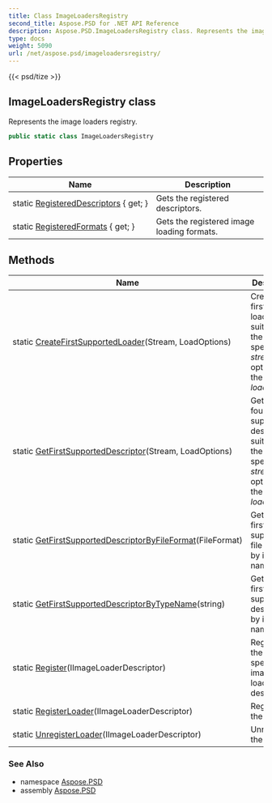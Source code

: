 ```yaml
---
title: Class ImageLoadersRegistry
second_title: Aspose.PSD for .NET API Reference
description: Aspose.PSD.ImageLoadersRegistry class. Represents the image loaders registry
type: docs
weight: 5090
url: /net/aspose.psd/imageloadersregistry/
---
```

{{< psd/tize >}}
## ImageLoadersRegistry class

Represents the image loaders registry.

```csharp
public static class ImageLoadersRegistry
```

## Properties

| Name | Description |
| --- | --- |
| static [RegisteredDescriptors](../../aspose.psd/imageloadersregistry/registereddescriptors/) { get; } | Gets the registered descriptors. |
| static [RegisteredFormats](../../aspose.psd/imageloadersregistry/registeredformats/) { get; } | Gets the registered image loading formats. |

## Methods

| Name | Description |
| --- | --- |
| static [CreateFirstSupportedLoader](../../aspose.psd/imageloadersregistry/createfirstsupportedloader/)(Stream, LoadOptions) | Creates the first found loader suitable for the specified *stream* and optionally the *loadOptions*. |
| static [GetFirstSupportedDescriptor](../../aspose.psd/imageloadersregistry/getfirstsupporteddescriptor/)(Stream, LoadOptions) | Gets the fist found supported descriptor suitable for the specified *stream* and optionally the *loadOptions*. |
| static [GetFirstSupportedDescriptorByFileFormat](../../aspose.psd/imageloadersregistry/getfirstsupporteddescriptorbyfileformat/)(FileFormat) | Gets the first supported file format by its type name. |
| static [GetFirstSupportedDescriptorByTypeName](../../aspose.psd/imageloadersregistry/getfirstsupporteddescriptorbytypename/)(string) | Gets the first supported descriptor by its type name. |
| static [Register](../../aspose.psd/imageloadersregistry/register/)(IImageLoaderDescriptor) | Registers the specified image loader descriptor. |
| static [RegisterLoader](../../aspose.psd/imageloadersregistry/registerloader/)(IImageLoaderDescriptor) | Registers the loader. |
| static [UnregisterLoader](../../aspose.psd/imageloadersregistry/unregisterloader/)(IImageLoaderDescriptor) | Unregisters the loader. |

### See Also

* namespace [Aspose.PSD](../../aspose.psd/)
* assembly [Aspose.PSD](../../)



